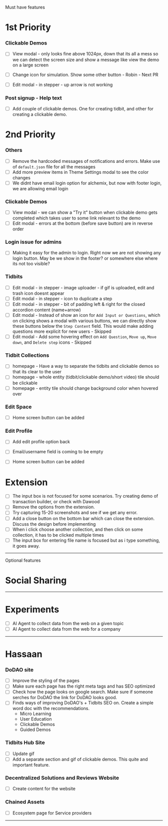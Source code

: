 Must have features



# 1st Priority

### Clickable Demos
- [ ] View modal - only looks fine above 1024px, down that its all a mess so we can detect the screen size and show a message like view the demo on a large screen
- [ ] Change icon for simulation. Show some other button - Robin - Next PR
- [ ] Edit modal - in stepper - up arrow is not working 


### Post signup - Help text
- [ ] Add couple of clickable demos. One for creating tidbit, and other for creating a clickable demo. 


# 2nd Priority

### Others
- [ ] Remove the hardcoded messages of notifications and errors. Make use of `default.json` file for all the messages 
- [ ] Add more preview items in Theme Settings modal to see the color changes
- [ ] We didnt have email login option for alchemix, but now with footer login, we are allowing email login

### Clickable Demos
- [ ] View modal - we can show a "Try it" button when clickable demo gets completed which takes user to some link relevant to the demo
- [ ] Edit modal - errors at the bottom (before save button) are in reverse order

### Login issue for admins
- [ ] Making it easy for the admin to login. Right now we are not showing any login button. May be we show in the footer? or somewhere else where its not too visible?
  
### Tidbits
- [ ] Edit modal - in stepper - image uploader - if gif is uploaded, edit and trash icon doesnt appear 
- [ ] Edit modal - in stepper - icon to duplicate a step 
- [ ] Edit modal - in stepper - bit of padding left & right for the closed accordion content (name+arrow)
- [ ] Edit modal - Instead of show an icon for `Add Input or Questions`, which on clicking shows a modal with various buttons, we 
can directly show these buttons below the `Step Content` field. This would make adding questions more explicit for new 
users - Skipped
- [ ] Edit modal - Add some hovering effect on `Add Question`, `Move up`, `Move down`, and `Delete step` icons - Skipped
  
### Tidbit Collections
- [ ] homepage - Have a way to separate the tidbits and clickable demos so that its clear to the user
- [ ] homepage - whole entity (tidbit/clickable demo/short video) tile should be clickable
- [ ] homepage - entity tile should change background color when hovered over

### Edit Space
- [ ] Home screen button can be added

### Edit Profile
- [ ] Add edit profile option back
- [ ] Email/username field is coming to be empty
- [ ] Home screen button can be added


# Extension
- [ ] The input box is not focused for some scenarios. Try creating demo of transaction builder, or check with Dawood
- [ ] Remove the options from the extension. 
- [ ] Try capturing 15-20 screenshots and see if we get any error. 
- [ ] Add a close button on the bottom bar which can close the extension. Discuss the design before implementing
- [ ] When i click choose another collection, and then click on some collection, it has to be clicked multiple times
- [ ] The input box for entering file name is focused but as i type something, it goes away. 
--------
Optional features

# Social Sharing


---------



# Experiments
- [ ] AI Agent to collect data from the web on a given topic
- [ ] AI Agent to collect data from the web for a company

---------
# Hassaan

### DoDAO site
- [ ] Improve the styling of the pages
- [ ] Make sure each page has the right meta tags and has SEO optimized
- [ ] Check how the page looks on google search. Make sure if someone serches for DoDAO the link for DoDAO looks good.
- [ ] Finds ways of improving DoDAO's + Tidbits SEO on. Create a simple word doc with the recommendations.
     - Micro Learning
     - User Education
     - Clickable Demos
     - Guided Demos


### Tidbits Hub Site
- [ ] Update gif
- [ ] Add a separate section and gif of clickable demos. This quite and important feature.

### Decentralized Solutions and Reviews Website
- [ ] Create content for the website

### Chained Assets
- [ ] Ecosystem page for Service providers
---------
